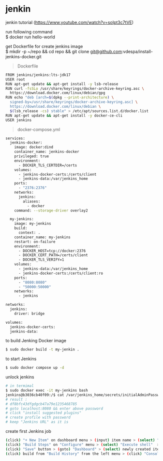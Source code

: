 # jenkin
jenkin tutorial (https://www.youtube.com/watch?v=soIpt3c7tVE)   

run following command   
$ docker run hello-world   

get Dockerfile for create jenkins image   
$ mkdir -p ~/repo  && cd repo && git clone git@github.com:vdespa/install-jenkins-docker.git     
>Dockerfile  
```bash
FROM jenkins/jenkins:lts-jdk17
USER root
RUN apt-get update && apt-get install -y lsb-release
RUN curl -fsSLo /usr/share/keyrings/docker-archive-keyring.asc \
  https://download.docker.com/linux/debian/gpg
RUN echo "deb [arch=$(dpkg --print-architecture) \
  signed-by=/usr/share/keyrings/docker-archive-keyring.asc] \
  https://download.docker.com/linux/debian \
  $(lsb_release -cs) stable" > /etc/apt/sources.list.d/docker.list
RUN apt-get update && apt-get install -y docker-ce-cli
USER jenkins
```

> docker-compose.yml   
```bash
services:
  jenkins-docker:
    image: docker:dind
    container_name: jenkins-docker
    privileged: true
    environment:
      - DOCKER_TLS_CERTDIR=/certs
    volumes:
      - jenkins-docker-certs:/certs/client
      - jenkins-data:/var/jenkins_home
    ports:
      - "2376:2376"
    networks:
      jenkins:
        aliases:
          - docker
    command: --storage-driver overlay2

  my-jenkins:
    image: my-jenkins
    build:
      context: .
    container_name: my-jenkins
    restart: on-failure
    environment:
      - DOCKER_HOST=tcp://docker:2376
      - DOCKER_CERT_PATH=/certs/client
      - DOCKER_TLS_VERIFY=1
    volumes:
      - jenkins-data:/var/jenkins_home
      - jenkins-docker-certs:/certs/client:ro
    ports:
      - "8080:8080"
      - "50000:50000"
    networks:
      - jenkins

networks:
  jenkins:
    driver: bridge

volumes:
  jenkins-docker-certs:
  jenkins-data:
```

to build Jenking Docker image  
```bash
$ sudo docker build -t my-jenkin .
```

to start Jenkins  
```bash
$ sudo docker compose up -d  
```

unlock jenkins   
```bash
# in termimal
$ sudo docker exec -it my-jenkins bash
jenkins@b3036cb40f09:/$ cat /var/jenkins_home/secrets/initialAdminPassword
# result :  
# df8bfc43dfgdgcb47a79e1235468785
# goto localhost:8080 && enter above password  
# click "install suggested plugins"
# create profile with password 
# keep "Jenkins URL" as it is  
```

create first Jenkins job   
```bash
(click) "+ New Item" on dashboard menu > (input) item name > (select) "Freestyle project" && (click) "OK" button > 
(click) "Build Steps" on "Configure" menu > (select) "Execute shell"  > (input) command as 'echo "hello from Jenkins"' > 
(click) "Save" button > (goto) "Dashboard" > (select) newly created item > (click) "Build Now" form menu for run the command. >
(click) build from "Build History" from the left menu > (click) "Console Output" from the left menu   
```



